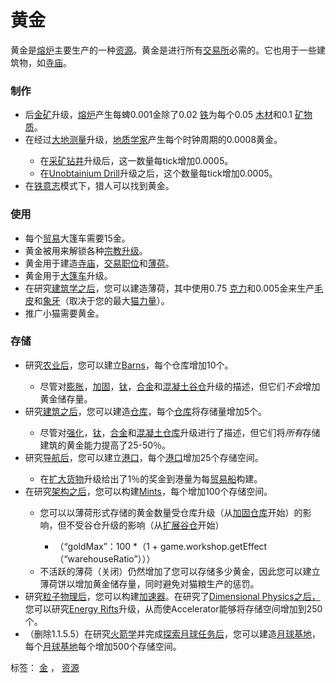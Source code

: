 # 黄金

  <p>黄金是<a href="?file=001-猫咪百科/01-建筑物/06-工业建筑#熔炉">熔炉</a>主要生产的一种<a href="?file=003-资源大全/005-资源介绍">资源</a>。黄金是进行所有<a href="#Trade">交易所</a>必需的。它也用于一些建筑物，如<a href="?file=001-猫咪百科/01-建筑物/07-文化建筑#寺庙">寺庙</a>。</p>

### 制作

   <ul>
    <li>后<a href="#workshop#Gold_Ore">金矿</a>升级，<a href="?file=001-猫咪百科/01-建筑物/06-工业建筑#熔炉">熔炉</a>产生每蜱0.001金除了0.02 <a href="#iron">铁</a>为每个0.05 <a href="#wood">木材</a>和0.1 <a href="#minerals">矿物质</a>。</li>
    <li>在经过<a href="#workshop#Geodesy">大地测量</a>升级，<a href="#Jobs#Geologist">地质学家</a>产生每个时钟周期的0.0008黄金。</li>
    <ul>
     <li>在<a href="#workshop#Mining_Drill">采矿钻井</a>升级后，这一数量每tick增加0.0005。</li>
     <li>在<a href="#workshop#Unobtainium_Drill">Unobtainium Drill</a>升级之后，这个数量每tick增加0.0005。</li>
    </ul>
    <li>在<a href="#Iron+Will">铁意志</a>模式下，猎人可以找到黄金。</li>
   </ul>

### 使用

   <ul>
    <li>每个<a href="?file=001-猫咪百科/05-贸易">贸易</a>大篷车需要15金。</li>
    <li>黄金被用来解锁各种<a href="#Religion">宗教升级</a>。</li>
    <li>黄金用于建造<a href="?file=001-猫咪百科/01-建筑物/07-文化建筑#寺庙">寺庙</a>，<a href="#Buildings#Tradepost">交易职位</a>和<a href="#Buildings#Mint">薄荷</a>。</li>
    <li>黄金用于<a href="#workshop#Caravanserai">大篷车</a>升级。</li>
    <li>在研究<a href="#Technologies#Architecture">建筑学之后</a>，您可以建造薄荷，其中使用0.75 <a href="#catpower">克力</a>和0.005金来生产<a href="#furs">毛皮</a>和<a href="#ivory">象牙</a>（取决于您的最大<a href="#catpower">猫力量</a>）。</li>
    <li> 推广小猫需要黄金。</li>
   </ul>

### 存储

   <ul>
    <li>研究<a href="#Technologies#Agriculture">农业后</a>，您可以建立<a href="#Buildings#Barn">Barns</a>，每个仓库增加10个。</li>
    <ul>
     <li>尽管对<a href="#workshop#Expanded_Barns">膨胀</a>，<a href="#workshop#Reinforced_Barns">加固</a>，<a href="#workshop#Titanium_Barns">钛</a>，<a href="#workshop#Alloy_Barns">合金</a>和<a href="#workshop#Concrete_Barns">混凝土谷仓</a>升级的描述，但它们<em>不会</em>增加黄金储存量。</li>
    </ul>
    <li>研究<a href="#Technologies#Construction">建筑之后</a>，您可以建造<a href="#Buildings#Warehouse">仓库</a>，每个<a href="#Buildings#Warehouse">仓库</a>将存储量增加5个。</li>
    <ul>
     <li>尽管对<a href="#workshop#Reinforced_Warehouses">强化</a>，<a href="#workshop#Titanium_Warehouses">钛</a>，<a href="#workshop#Alloy_Warehouses">合金</a>和<a href="#workshop#Concrete_Warehouses">混凝土仓库</a>升级进行了描述，但它们将<em>所有</em>存储建筑的黄金能力提高了25-50％。</li>
    </ul>
    <li>研究<a href="#Technologies#Navigation">导航后</a>，您可以建立<a href="#Buildings#Harbor">港口</a>，每个<a href="#Buildings#Harbor">港口</a>增加25个存储空间。</li>
    <ul>
     <li>在<a href="?file=003-资源大全/26-贸易船#扩充货物">扩大货物</a>升级给出了1％的奖金到港量为每<a href="?file=003-资源大全/26-贸易船">贸易船</a>构建。</li>
    </ul>
    <li>在研究<a href="#Technologies#Architecture">架构之后</a>，您可以构建<a href="#Buildings#Mint">Mints</a>，每个增加100个存储空间。</li>
    <ul>
     <li>您可以以薄荷形式存储的黄金数量受仓库升级（从<a href="#workshop#Reinforced_Warehouses">加固仓库</a>开始）的影响，但不受谷仓升级的影响（从<a href="#workshop#Expanded_Barns">扩展谷仓</a>开始）</li>
     <ul>
      <li> （“goldMax”：100 *（1 + game.workshop.getEffect（“warehouseRatio”）））</li>
     </ul>
     <li> 不活跃的薄荷（关闭）仍然增加了您可以存储多少黄金，因此您可以建立薄荷饼以增加黄金储存量，同时避免对猫粮生产的惩罚。</li>
    </ul>
    <li>研究<a href="#Technologies#Particle_Physics">粒子物理后</a>，您可以构建<a href="#Buildings#Accelerator">加速器</a>。在研究了<a href="#Technologies#Dimensional_Physics">Dimensional Physics之后，</a>您可以研究<a href="#workshop#Energy_Rifts">Energy Rifts</a>升级，从而使Accelerator能够将存储空间增加到250个。</li>
    <li>（删除1.1.5.5）在研究<a href="?file=001-猫咪百科/03-科技/01-科技#火箭学">火箭学</a>并完成<a href="?file=001-猫咪百科/07-空间/04-月球">探索月球任务后</a>，您可以建造<a href="?file=001-猫咪百科/07-空间/04-月球#月球基地">月球基地</a>，每个<a href="?file=001-猫咪百科/07-空间/04-月球#月球基地">月球基地</a>每个增加500个存储空间。</li>
   </ul>
   <p></p>
  </div>
  <div class="tagList">
   标签： 
   <a class="tagLink" href="index.php?action=tagsearch&amp;tag=Gold">金</a>
   ，
   <a class="tagLink" href="index.php?action=tagsearch&amp;tag=Resources">资源</a>
